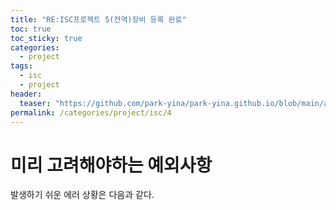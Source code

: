 ```yaml
---
title: "RE:ISC프로젝트 5(전역)장비 등록 완료"
toc: true
toc_sticky: true
categories:
  - project
tags:
  - isc
  - project
header:
  teaser: "https://github.com/park-yina/park-yina.github.io/blob/main/assets/images/image.png?raw=true"
permalink: /categories/project/isc/4
---
```

# 미리 고려해야하는 예외사항
발생하기 쉬운 에러 상황은 다음과 같다.<br>
